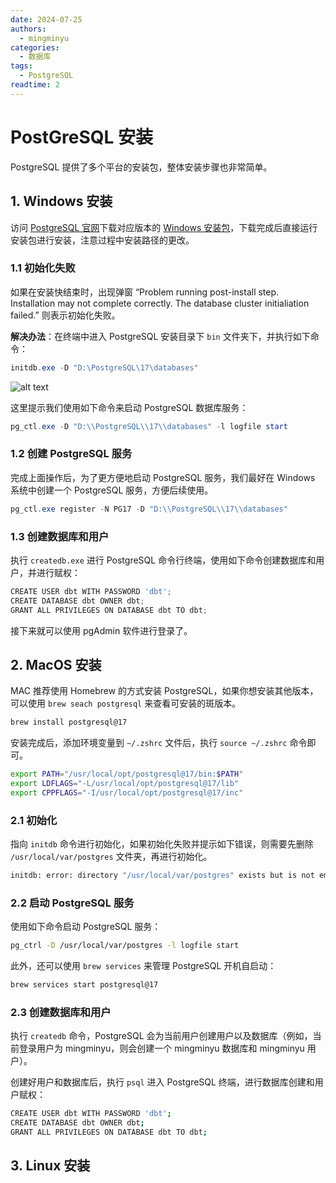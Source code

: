 ```yaml
---
date: 2024-07-25
authors:
  - mingminyu
categories:
  - 数据库
tags:
  - PostgreSQL
readtime: 2
---
```


# PostGreSQL 安装

PostgreSQL 提供了多个平台的安装包，整体安装步骤也非常简单。

## 1. Windows 安装

访问 [PostgreSQL 官网](https://www.postgresql.org)下载对应版本的 [Windows 安装包](https://www.postgresql.org/download/windows)，下载完成后直接运行安装包进行安装，注意过程中安装路径的更改。


### 1.1 初始化失败

如果在安装快结束时，出现弹窗 “Problem running post-install step. Installation may not complete correctly. The database cluster initialiation failed.” 则表示初始化失败。

**解决办法**：在终端中进入 PostgreSQL 安装目录下 `bin` 文件夹下，并执行如下命令：

```powershell
initdb.exe -D "D:\PostgreSQL\17\databases"
```

![alt text](https://mingmin.github.io/webassets/images/20250406-01.png)

这里提示我们使用如下命令来启动 PostgreSQL 数据库服务：

```powershell
pg_ctl.exe -D "D:\\PostgreSQL\\17\\databases" -l logfile start
```

### 1.2 创建 PostgreSQL 服务

完成上面操作后，为了更方便地启动 PostgreSQL 服务，我们最好在 Windows 系统中创建一个 PostgreSQL 服务，方便后续使用。

```powershell
pg_ctl.exe register -N PG17 -D "D:\\PostgreSQL\\17\\databases"
```

### 1.3 创建数据库和用户

执行 `createdb.exe` 进行 PostgreSQL 命令行终端，使用如下命令创建数据库和用户，并进行赋权：

```powershell linenums="1"
CREATE USER dbt WITH PASSWORD 'dbt';
CREATE DATABASE dbt OWNER dbt;
GRANT ALL PRIVILEGES ON DATABASE dbt TO dbt;
```

接下来就可以使用 pgAdmin 软件进行登录了。

## 2. MacOS 安装

MAC 推荐使用 Homebrew 的方式安装 PostgreSQL，如果你想安装其他版本，可以使用 `brew seach postgresql` 来查看可安装的斑版本。

```bash
brew install postgresql@17
```

安装完成后，添加环境变量到 `~/.zshrc` 文件后，执行 `source ~/.zshrc` 命令即可。

```bash linenums="1""
export PATH="/usr/local/opt/postgresql@17/bin:$PATH"
export LDFLAGS="-L/usr/local/opt/postgresql@17/lib"
export CPPFLAGS="-I/usr/local/opt/postgresql@17/inc"
```

### 2.1 初始化

指向 `initdb` 命令进行初始化，如果初始化失败并提示如下错误，则需要先删除 `/usr/local/var/postgres` 文件夹，再进行初始化。

```bash title="初始化失败"
initdb: error: directory "/usr/local/var/postgres" exists but is not empty
```

### 2.2 启动 PostgreSQL 服务

使用如下命令启动 PostgreSQL 服务：

```bash
pg_ctrl -D /usr/local/var/postgres -l logfile start
```

此外，还可以使用 `brew services` 来管理 PostgreSQL 开机自启动：

```bash
brew services start postgresql@17
```

### 2.3 创建数据库和用户

执行 `createdb` 命令，PostgreSQL 会为当前用户创建用户以及数据库（例如，当前登录用户为 mingminyu，则会创建一个 mingminyu 数据库和 mingminyu 用户）。

创建好用户和数据库后，执行 `psql` 进入 PostgreSQL 终端，进行数据库创建和用户赋权：

```bash linenums="1"
CREATE USER dbt WITH PASSWORD 'dbt';
CREATE DATABASE dbt OWNER dbt;
GRANT ALL PRIVILEGES ON DATABASE dbt TO dbt;
```

## 3. Linux 安装


